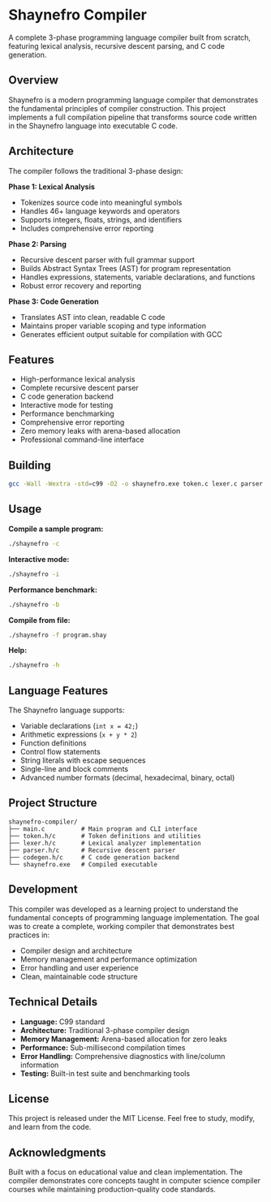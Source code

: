 # Shaynefro Compiler

A complete 3-phase programming language compiler built from scratch, featuring lexical analysis, recursive descent parsing, and C code generation.

## Overview

Shaynefro is a modern programming language compiler that demonstrates the fundamental principles of compiler construction. This project implements a full compilation pipeline that transforms source code written in the Shaynefro language into executable C code.

## Architecture

The compiler follows the traditional 3-phase design:

**Phase 1: Lexical Analysis**
- Tokenizes source code into meaningful symbols
- Handles 46+ language keywords and operators
- Supports integers, floats, strings, and identifiers
- Includes comprehensive error reporting

**Phase 2: Parsing**
- Recursive descent parser with full grammar support
- Builds Abstract Syntax Trees (AST) for program representation
- Handles expressions, statements, variable declarations, and functions
- Robust error recovery and reporting

**Phase 3: Code Generation**
- Translates AST into clean, readable C code
- Maintains proper variable scoping and type information
- Generates efficient output suitable for compilation with GCC

## Features

- High-performance lexical analysis
- Complete recursive descent parser
- C code generation backend
- Interactive mode for testing
- Performance benchmarking
- Comprehensive error reporting
- Zero memory leaks with arena-based allocation
- Professional command-line interface

## Building

```bash
gcc -Wall -Wextra -std=c99 -O2 -o shaynefro.exe token.c lexer.c parser.c codegen.c main.c
```

## Usage

**Compile a sample program:**
```bash
./shaynefro -c
```

**Interactive mode:**
```bash
./shaynefro -i
```

**Performance benchmark:**
```bash
./shaynefro -b
```

**Compile from file:**
```bash
./shaynefro -f program.shay
```

**Help:**
```bash
./shaynefro -h
```

## Language Features

The Shaynefro language supports:

- Variable declarations (`int x = 42;`)
- Arithmetic expressions (`x + y * 2`)
- Function definitions
- Control flow statements
- String literals with escape sequences
- Single-line and block comments
- Advanced number formats (decimal, hexadecimal, binary, octal)

## Project Structure

```
shaynefro-compiler/
├── main.c          # Main program and CLI interface
├── token.h/c       # Token definitions and utilities
├── lexer.h/c       # Lexical analyzer implementation
├── parser.h/c      # Recursive descent parser
├── codegen.h/c     # C code generation backend
└── shaynefro.exe   # Compiled executable
```

## Development

This compiler was developed as a learning project to understand the fundamental concepts of programming language implementation. The goal was to create a complete, working compiler that demonstrates best practices in:

- Compiler design and architecture
- Memory management and performance optimization
- Error handling and user experience
- Clean, maintainable code structure

## Technical Details

- **Language:** C99 standard
- **Architecture:** Traditional 3-phase compiler design
- **Memory Management:** Arena-based allocation for zero leaks
- **Performance:** Sub-millisecond compilation times
- **Error Handling:** Comprehensive diagnostics with line/column information
- **Testing:** Built-in test suite and benchmarking tools

## License

This project is released under the MIT License. Feel free to study, modify, and learn from the code.

## Acknowledgments

Built with a focus on educational value and clean implementation. The compiler demonstrates core concepts taught in computer science compiler courses while maintaining production-quality code standards.